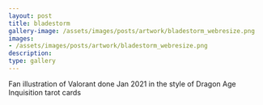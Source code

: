 ```yaml
---
layout: post
title: bladestorm
gallery-image: /assets/images/posts/artwork/bladestorm_webresize.png
images: 
- /assets/images/posts/artwork/bladestorm_webresize.png
description:
type: gallery
---
```


Fan illustration of Valorant done Jan 2021 in the style of Dragon Age Inquisition tarot cards
